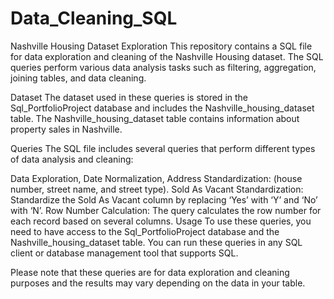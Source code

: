 # Data_Cleaning_SQL
Nashville Housing Dataset Exploration
This repository contains a SQL file for data exploration and cleaning of the Nashville Housing dataset. The SQL queries perform various data analysis tasks such as filtering, aggregation, joining tables, and data cleaning.

Dataset
The dataset used in these queries is stored in the Sql_PortfolioProject database and includes the Nashville_housing_dataset table. The Nashville_housing_dataset table contains information about property sales in Nashville.

Queries
The SQL file includes several queries that perform different types of data analysis and cleaning:

Data Exploration, Date Normalization, Address Standardization: (house number, street name, and street type).
Sold As Vacant Standardization: Standardize the Sold As Vacant column by replacing ‘Yes’ with ‘Y’ and ‘No’ with ‘N’.
Row Number Calculation: The query calculates the row number for each record based on several columns.
Usage
To use these queries, you need to have access to the Sql_PortfolioProject database and the Nashville_housing_dataset table. You can run these queries in any SQL client or database management tool that supports SQL.

Please note that these queries are for data exploration and cleaning purposes and the results may vary depending on the data in your table.
